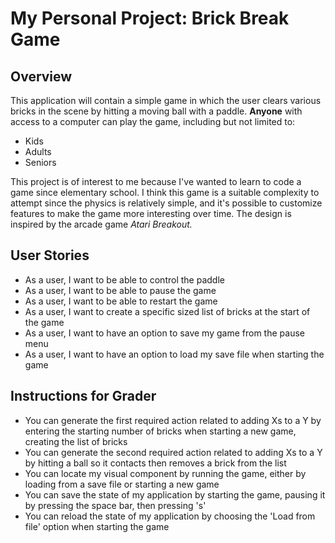 # My Personal Project: Brick Break Game

## Overview

This application will contain a simple game in which the user clears various bricks in the scene by hitting a moving 
ball with a paddle. **Anyone** with access to a computer can play the game, including but not limited to:
- Kids
- Adults
- Seniors

This project is of interest to me because I've wanted to learn to code a game since elementary school. I think this game
is a suitable complexity to attempt since the physics is relatively simple, and it's possible to customize features to 
make the game more interesting over time. The design is inspired by the arcade game *Atari Breakout.*

## User Stories

- As a user, I want to be able to control the paddle
- As a user, I want to be able to pause the game
- As a user, I want to be able to restart the game
- As a user, I want to create a specific sized list of bricks at the start of the game
- As a user, I want to have an option to save my game from the pause menu
- As a user, I want to have an option to load my save file when starting the game

## Instructions for Grader

- You can generate the first required action related to adding Xs to a Y by entering the starting number of bricks when
starting a new game, creating the list of bricks
- You can generate the second required action related to adding Xs to a Y by hitting a ball so it contacts then removes
a brick from the list
- You can locate my visual component by running the game, either by loading from a save file or starting a new game
- You can save the state of my application by starting the game, pausing it by pressing the space bar, then pressing 's'
- You can reload the state of my application by choosing the 'Load from file' option when starting the game